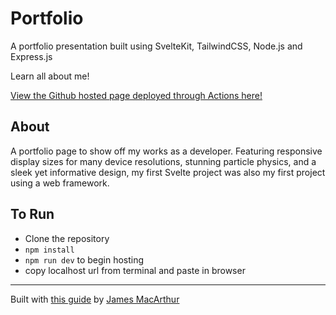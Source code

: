 # Portfolio

A portfolio presentation built using SvelteKit, TailwindCSS, Node.js and Express.js

Learn all about me!

[View the Github hosted page deployed through Actions here!](https://keith-flynn.github.io/portfolio-website/)

## About

A portfolio page to show off my works as a developer. Featuring responsive display sizes for many device resolutions, stunning particle physics, and a sleek yet informative design, my first Svelte project was also my first project using a web framework.

## To Run

 - Clone the repository
 - `npm install`
 - `npm run dev` to begin hosting
 - copy localhost url from terminal and paste in browser

---

Built with [this guide](https://youtu.be/-2UjwQzxvBQ?si=C6Jw2NwWWSj5GDDN) by [James MacArthur](https://github.com/jamezmca)
